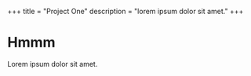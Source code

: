 +++
title = "Project One"
description = "lorem ipsum dolor sit amet."
+++

# Hmmm

Lorem ipsum dolor sit amet.
